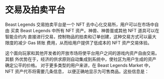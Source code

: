 # 交易及拍卖平台

Beast Legends 交易拍卖平台是一个 NFT 去中心化交易所，用户可以在市场中自由 买卖 Beast Legends 中所有 NFT 资产。神兽、神兽蛋或其他 NFT 道具可以在智能合约内 直接进行交易，控制物品的拍卖和订单创建，这种交易方式可以最大限度的减少 Gas 转账 费用，从而给用户提供了低成本的 NFT 资产交易体验。&#x20;

这个面向玩家和其他开发者的开放市场将使平台用户之间的游戏内资产自由交易。其额 外优势在于，经济的供求原则自动集成到系统中，使社区为用户生成的资产确定公平的价格。 对于更多类型的用户来讲，在 Beast Legends Market 中，NFT 资产代币将需要几条信息， 以便正确地显示为可售商品。这些信息是：

